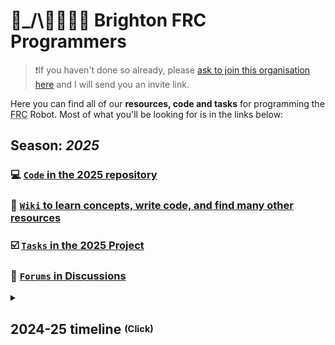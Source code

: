 # 🦾_/\\🧑‍💻👩‍💻 Brighton FRC Programmers

> ❗If you haven't done so already, please [ask to join this organisation here](https://github.com/BrightonFRC/2025/wiki/Joining-on-GitHub) and I will send you an invite link.

Here you can find all of our **resources, code and tasks** for programming the <abbr title="First Robotics Competition">FRC</abbr> Robot. Most of what you'll be looking for is in the links below:
## Season: *2025* <!--Crescendo ([Game Resources](https://www.firstinspires.org/resource-library/frc/competition-manual-qa-system))-->
### 💻 [`Code` in the 2025 repository](https://github.com/BrightonFRC/2025)
<!--<sup>Code we wrote before the game release can be copied-and-pasted from [branches of the offseason repository](https://github.com/brightonfrc/2025/branches).</sup>-->
### 📖 [`Wiki` to learn concepts, write code, and find many other resources](https://github.com/BrightonFRC/2025/wiki)
### ☑️ [`Tasks` in the 2025 Project](https://github.com/orgs/BrightonFRC/projects/3)
### 💬 [`Forums` in Discussions](https://github.com/orgs/brightonfrc/discussions)

<details><summary>

## 2024-25 timeline <sup><sub>(Click)</sub></sup>
</summary>

|September 2024|January 2025|March 2025|
|---|---|---|
|`2024-offseason`|`2024-offseason`>`2025`|`2025`|
|Start learning; Arrange team|Game idea released; WPILib version upgraded; Switch to 2025 repository; Start program/test/debug/merge cycles|Robot completed; Feature freeze; Go to competition|
</details>
